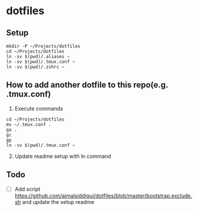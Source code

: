 # dotfiles

## Setup
```
mkdir -P ~/Projects/dotfiles
cd ~/Projects/dotfiles
ln -sv $(pwd)/.aliases ~
ln -sv $(pwd)/.tmux.conf ~
ln -sv $(pwd)/.zshrc ~
```

## How to add another dotfile to this repo(e.g. .tmux.conf)
1. Execute commands
```
cd ~/Projects/dotfiles
mv ~/.tmux.conf .
ga .
gc
gp
ln -sv $(pwd)/.tmux.conf ~
```
2. Update readme setup with ln command

## Todo
- [ ] Add script https://github.com/ajmalsiddiqui/dotfiles/blob/master/bootstrap.exclude.sh and update the setup readme
